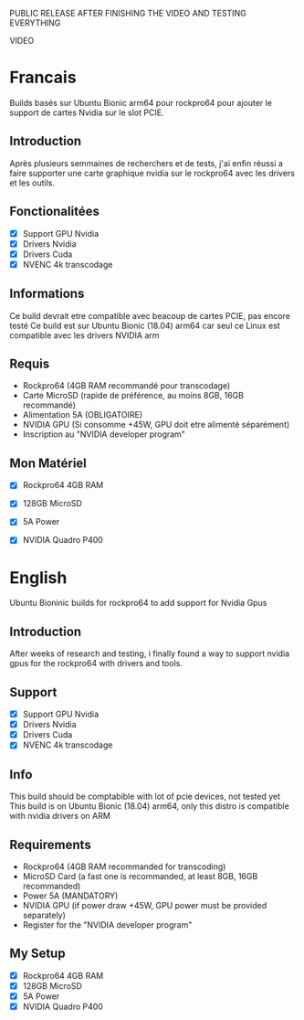 PUBLIC RELEASE AFTER FINISHING THE VIDEO AND TESTING EVERYTHING

VIDEO

# Francais
Builds basés sur Ubuntu Bionic arm64 pour rockpro64 pour ajouter le support de cartes Nvidia sur le slot PCIE.
## Introduction

Après plusieurs semmaines de recherchers et de tests, j'ai enfin réussi a faire supporter une carte graphique nvidia sur le rockpro64 avec les drivers et les outils.

## Fonctionalitées

- [x] Support GPU Nvidia
- [x] Drivers Nvidia
- [x] Drivers Cuda
- [x] NVENC 4k transcodage

## Informations

Ce build devrait etre compatible avec beacoup de cartes PCIE, pas encore testé
Ce build est sur Ubuntu Bionic (18.04) arm64 car seul ce Linux est compatible avec les drivers NVIDIA arm

## Requis

- Rockpro64 (4GB RAM recommandé pour transcodage)
- Carte MicroSD (rapide de préférence, au moins 8GB, 16GB recommandé)
- Alimentation 5A (OBLIGATOIRE)
- NVIDIA GPU (Si consomme +45W, GPU doit etre alimenté séparément)
- Inscription au "NVIDIA developer program"

## Mon Matériel

- [x] Rockpro64 4GB RAM
- [x] 128GB MicroSD
- [x] 5A Power
- [x] NVIDIA Quadro P400



# English
Ubuntu Bioninic builds for rockpro64 to add support for Nvidia Gpus
## Introduction

After weeks of research and testing, i finally found a way to support nvidia gpus for the rockpro64 with drivers and tools.

## Support

- [x] Support GPU Nvidia
- [x] Drivers Nvidia
- [x] Drivers Cuda
- [x] NVENC 4k transcodage

## Info

This build should be comptabible with lot of pcie devices, not tested yet
This build is on Ubuntu Bionic (18.04) arm64, only this distro is compatible with nvidia drivers on ARM

## Requirements

- Rockpro64 (4GB RAM recommanded for transcoding)
- MicroSD Card (a fast one is recommanded, at least 8GB, 16GB recommanded)
- Power 5A (MANDATORY)
- NVIDIA GPU (if power draw +45W, GPU power must be provided separately)
- Register for the "NVIDIA developer program"

## My Setup

- [x] Rockpro64 4GB RAM
- [x] 128GB MicroSD
- [x] 5A Power
- [x] NVIDIA Quadro P400
